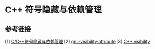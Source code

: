 # C++ 符号隐藏与依赖管理
## 参考链接
[1] [C/C++符号隐藏与依赖管理](https://www.jianshu.com/p/5904507ef750)
[2] [gnu-visibility-attribute](https://blog.the-pans.com/gnu-visibility-attribute/)
[3] [C++ visibility](https://gcc.gnu.org/wiki/Visibility)
